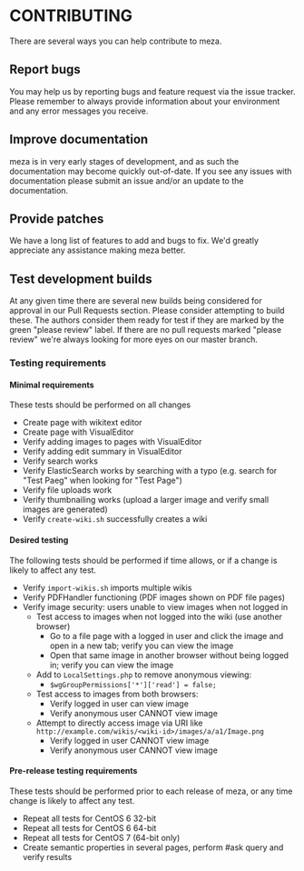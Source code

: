 CONTRIBUTING
============

There are several ways you can help contribute to meza.

## Report bugs

You may help us by reporting bugs and feature request via the issue tracker. Please remember to always provide information about your environment and any error messages you receive.

## Improve documentation

meza is in very early stages of development, and as such the documentation may become quickly out-of-date. If you see any issues with documentation please submit an issue and/or an update to the documentation.

## Provide patches

We have a long list of features to add and bugs to fix. We'd greatly appreciate any assistance making meza better.

## Test development builds

At any given time there are several new builds being considered for approval in our Pull Requests section. Please consider attempting to build these. The authors consider them ready for test if they are marked by the green "please review" label. If there are no pull requests marked "please review" we're always looking for more eyes on our master branch.

### Testing requirements

#### Minimal requirements

These tests should be performed on all changes

* Create page with wikitext editor
* Create page with VisualEditor
* Verify adding images to pages with VisualEditor
* Verify adding edit summary in VisualEditor
* Verify search works
* Verify ElasticSearch works by searching with a typo (e.g. search for "Test Paeg" when looking for "Test Page")
* Verify file uploads work
* Verify thumbnailing works (upload a larger image and verify small images are generated)
* Verify `create-wiki.sh` successfully creates a wiki

#### Desired testing

The following tests should be performed if time allows, or if a change is likely to affect any test.

* Verify `import-wikis.sh` imports multiple wikis
* Verify PDFHandler functioning (PDF images shown on PDF file pages)
* Verify image security: users unable to view images when not logged in
  * Test access to images when not logged into the wiki (use another browser)
    * Go to a file page with a logged in user and click the image and open in a new tab; verify you can view the image
    * Open that same image in another browser without being logged in; verify you can view the image
  * Add to `LocalSettings.php` to remove anonymous viewing:
    * `$wgGroupPermissions['*']['read'] = false;`
  * Test access to images from both browsers:
    * Verify logged in user can view image
    * Verify anonymous user CANNOT view image
  * Attempt to directly access image via URI like `http://example.com/wikis/<wiki-id>/images/a/a1/Image.png`
    * Verify logged in user CANNOT view image
    * Verify anonymous user CANNOT view image

#### Pre-release testing requirements

These tests should be performed prior to each release of meza, or any time  change is likely to affect any test.

* Repeat all tests for CentOS 6 32-bit
* Repeat all tests for CentOS 6 64-bit
* Repeat all tests for CentOS 7 (64-bit only)
* Create semantic properties in several pages, perform #ask query and verify results
